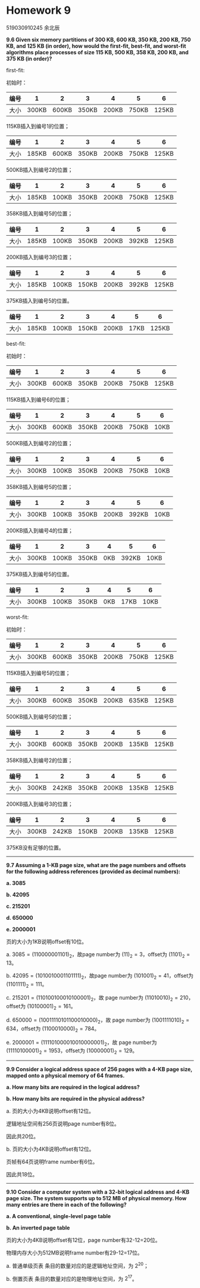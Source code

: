 # Homework 9

519030910245 余北辰



**9.6 Given six memory partitions of 300 KB, 600 KB, 350 KB, 200 KB, 750 KB, and 125 KB (in order), how would the first-fit, best-fit, and worst-fit algorithms place processes of size 115 KB, 500 KB, 358 KB, 200 KB, and 375 KB (in order)?**



first-fit:

初始时：

| 编号 | 1     | 2     | 3     | 4     | 5     | 6     |
| ---- | ----- | ----- | ----- | ----- | ----- | ----- |
| 大小 | 300KB | 600KB | 350KB | 200KB | 750KB | 125KB |

115KB插入到编号1的位置；

| 编号 | 1     | 2     | 3     | 4     | 5     | 6     |
| ---- | ----- | ----- | ----- | ----- | ----- | ----- |
| 大小 | 185KB | 600KB | 350KB | 200KB | 750KB | 125KB |

500KB插入到编号2的位置；

| 编号 | 1     | 2     | 3     | 4     | 5     | 6     |
| ---- | ----- | ----- | ----- | ----- | ----- | ----- |
| 大小 | 185KB | 100KB | 350KB | 200KB | 750KB | 125KB |

358KB插入到编号5的位置；

| 编号 | 1     | 2     | 3     | 4     | 5     | 6     |
| ---- | ----- | ----- | ----- | ----- | ----- | ----- |
| 大小 | 185KB | 100KB | 350KB | 200KB | 392KB | 125KB |

200KB插入到编号3的位置；

| 编号 | 1     | 2     | 3     | 4     | 5     | 6     |
| ---- | ----- | ----- | ----- | ----- | ----- | ----- |
| 大小 | 185KB | 100KB | 150KB | 200KB | 392KB | 125KB |

375KB插入到编号5的位置。

| 编号 | 1     | 2     | 3     | 4     | 5    | 6     |
| ---- | ----- | ----- | ----- | ----- | ---- | ----- |
| 大小 | 185KB | 100KB | 150KB | 200KB | 17KB | 125KB |



best-fit:

初始时：

| 编号 | 1     | 2     | 3     | 4     | 5     | 6     |
| ---- | ----- | ----- | ----- | ----- | ----- | ----- |
| 大小 | 300KB | 600KB | 350KB | 200KB | 750KB | 125KB |

115KB插入到编号6的位置；

| 编号 | 1     | 2     | 3     | 4     | 5     | 6    |
| ---- | ----- | ----- | ----- | ----- | ----- | ---- |
| 大小 | 300KB | 600KB | 350KB | 200KB | 750KB | 10KB |

500KB插入到编号2的位置；

| 编号 | 1     | 2     | 3     | 4     | 5     | 6    |
| ---- | ----- | ----- | ----- | ----- | ----- | ---- |
| 大小 | 300KB | 100KB | 350KB | 200KB | 750KB | 10KB |

358KB插入到编号5的位置；

| 编号 | 1     | 2     | 3     | 4     | 5     | 6    |
| ---- | ----- | ----- | ----- | ----- | ----- | ---- |
| 大小 | 300KB | 100KB | 350KB | 200KB | 392KB | 10KB |

200KB插入到编号4的位置；

| 编号 | 1     | 2     | 3     | 4    | 5     | 6    |
| ---- | ----- | ----- | ----- | ---- | ----- | ---- |
| 大小 | 300KB | 100KB | 350KB | 0KB  | 392KB | 10KB |

375KB插入到编号5的位置。

| 编号 | 1     | 2     | 3     | 4    | 5    | 6    |
| ---- | ----- | ----- | ----- | ---- | ---- | ---- |
| 大小 | 300KB | 100KB | 350KB | 0KB  | 17KB | 10KB |



worst-fit:

初始时：

| 编号 | 1     | 2     | 3     | 4     | 5     | 6     |
| ---- | ----- | ----- | ----- | ----- | ----- | ----- |
| 大小 | 300KB | 600KB | 350KB | 200KB | 750KB | 125KB |

115KB插入到编号5的位置；

| 编号 | 1     | 2     | 3     | 4     | 5     | 6     |
| ---- | ----- | ----- | ----- | ----- | ----- | ----- |
| 大小 | 300KB | 600KB | 350KB | 200KB | 635KB | 125KB |

500KB插入到编号5的位置；

| 编号 | 1     | 2     | 3     | 4     | 5     | 6     |
| ---- | ----- | ----- | ----- | ----- | ----- | ----- |
| 大小 | 300KB | 600KB | 350KB | 200KB | 135KB | 125KB |

358KB插入到编号2的位置；

| 编号 | 1     | 2     | 3     | 4     | 5     | 6     |
| ---- | ----- | ----- | ----- | ----- | ----- | ----- |
| 大小 | 300KB | 242KB | 350KB | 200KB | 135KB | 125KB |

200KB插入到编号3的位置；

| 编号 | 1     | 2     | 3     | 4     | 5     | 6     |
| ---- | ----- | ----- | ----- | ----- | ----- | ----- |
| 大小 | 300KB | 242KB | 150KB | 200KB | 135KB | 125KB |

375KB没有足够的位置。



---

**9.7 Assuming a 1-KB page size, what are the page numbers and offsets for the following address references (provided as decimal numbers):**

**a. 3085**

**b. 42095**

**c. 215201**

**d. 650000**

**e. 2000001**



页的大小为1KB说明offset有10位。

a. $3085 = (110000001101)_2$，故page number为 $(11)_2 = 3$，offset为 $(1101)_2 = 13$。

b. $42095 = (1010010001101111)_2$，故page number为 $(101001)_2 = 41$，offset为 $(1101111)_2 = 111$。

c. $215201 = (110100100010100001)_2$，故 page number为 $(11010010)_2 = 210$，offset为 $(10100001)_2=161$。

d. $650000=(10011110101100010000)_2$，故 page number为 $(1001111010)_2 = 634$，offset为 $(1100010000)_2=784$。

e. $2000001 = (111101000010010000001)_2$，故 page number为 $(11110100001)_2 = 1953$，offset为 $(10000001)_2=129$。



---

**9.9 Consider a logical address space of 256 pages with a 4-KB page size, mapped onto a physical memory of 64 frames.**

**a. How many bits are required in the logical address?**

**b. How many bits are required in the physical address?**



a. 页的大小为4KB说明offset有12位。

逻辑地址空间有256页说明page number有8位。

因此共20位。



b. 页的大小为4KB说明offset有12位。

页帧有64页说明frame number有6位。

因此共18位。



---

**9.10 Consider a computer system with a 32-bit logical address and 4-KB page size. The system supports up to 512 MB of physical memory. How many entries are there in each of the following?**

**a. A conventional, single-level page table**

**b. An inverted page table**



页的大小为4KB说明offset有12位，page number有32-12=20位。

物理内存大小为512MB说明frame number有29-12=17位。

a. 普通单级页表 条目的数量对应的是逻辑地址空间，为 $2^{20}$；

b. 倒置页表  条目的数量对应的是物理地址空间，为 $2^{17}$。